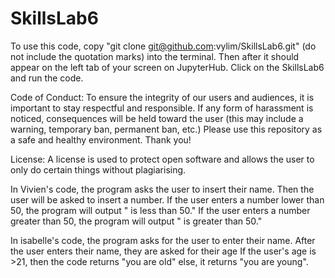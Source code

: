 # SkillsLab6
To use this code, copy "git clone git@github.com:vylim/SkillsLab6.git" (do not include the quotation marks) 
into the terminal.
Then after it should appear on the left tab of your screen on JupyterHub.
Click on the SkillsLab6 and run the code.

Code of Conduct:
To ensure the integrity of our users and audiences, it is important to stay respectful and responsible. If any form of 
harassment is noticed, consequences will be held toward the user (this may include a warning, temporary ban, permanent ban, etc.) 
Please use this repository as a safe and healthy environment. Thank you!

License:
A license is used to protect open software and allows the user to only do certain things without plagiarising.

In Vivien's code, the program asks the user to insert their name.
Then the user will be asked to insert a number.
If the user enters a number lower than 50, the program will output "<given number> is less than 50."
If the user enters a number greater than 50, the program will output "<given number> is greater than 50."

In isabelle's code, the program asks for the user to enter their name.
After the user enters their name, they are asked for their age
If the user's age is >21, then the code returns "you are old"
else, it returns "you are young".
